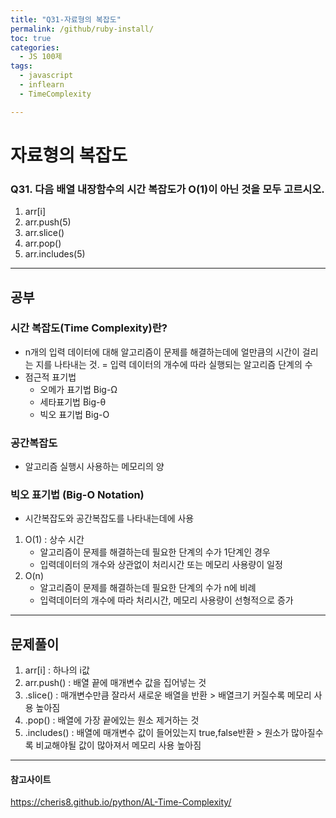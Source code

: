 ```yaml
---
title: "Q31-자료형의 복잡도"
permalink: /github/ruby-install/
toc: true
categories:
  - JS 100제
tags:
  - javascript
  - inflearn
  - TimeComplexity

---
```


# 자료형의 복잡도
### Q31. 다음 배열 내장함수의 시간 복잡도가 O(1)이 아닌 것을 모두 고르시오.
1. arr[i]
2. arr.push(5)
3. arr.slice()
4. arr.pop()
5. arr.includes(5)

---

## 공부

### 시간 복잡도(Time Complexity)란?
- n개의 입력 데이터에 대해 알고리즘이 문제를 해결하는데에 얼만큼의 시간이 걸리는 지를 나타내는 것.
 = 입력 데이터의 개수에 따라 실행되는 알고리즘 단계의 수
- 점근적 표기법
  - 오메가 표기법 Big-Ω
  - 세타표기법 Big-θ
  - 빅오 표기법 Big-O

### 공간복잡도
- 알고리즘 실행시 사용하는 메모리의 양

### 빅오 표기법 (Big-O Notation)
- 시간복잡도와 공간복잡도를 나타내는데에 사용
1. O(1) : 상수 시간
    - 알고리즘이 문제를 해결하는데 필요한 단계의 수가 1단계인 경우
    - 입력데이터의 개수와 상관없이 처리시간 또는 메모리 사용량이 일정
2. O(n)
    - 알고리즘이 문제를 해결하는데 필요한 단계의 수가 n에 비례
    - 입력데이터의 개수에 따라 처리시간, 메모리 사용량이 선형적으로 증가

---

## 문제풀이
1. arr[i] : 하나의 i값
2. arr.push() : 배열 끝에 매개변수 값을 집어넣는 것
3. .slice() : 매개변수만큼 잘라서 새로운 배열을 반환 > 배열크기 커질수록 메모리 사용 높아짐
4. .pop() : 배열에 가장 끝에있는 원소 제거하는 것
5. .includes() : 배열에 매개변수 값이 들어있는지 true,false반환 > 원소가 많아질수록 비교해야될 값이 많아져서 메모리 사용 높아짐

---

#### 참고사이트
https://cheris8.github.io/python/AL-Time-Complexity/


